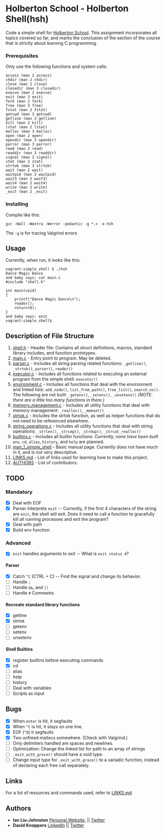 # Holberton School - Holberton Shell(hsh)
Code a simple shell for [Holberton School](https://www.holbertonschool.com/). This assignment incorporates all topics covered so far, and marks the conclusion of the section of the course that is strictly about learning C programming.

### Prerequisites
Only use the following functions and system calls:
```
access (man 2 access)
chdir (man 2 chdir)
close (man 2 close)
closedir (man 3 closedir)
execve (man 2 execve)
exit (man 3 exit)
fork (man 2 fork)
free (man 3 free)
fstat (man 2 fstat)
getcwd (man 3 getcwd)
getline (man 3 getline)
kill (man 2 kill)
lstat (man 2 lstat)
malloc (man 3 malloc)
open (man 2 open)
opendir (man 3 opendir)
perror (man 3 perror)
read (man 2 read)
readdir (man 3 readdir)
signal (man 2 signal)
stat (man 2 stat)
strtok (man 3 strtok)
wait (man 2 wait)
waitpid (man 2 waitpid)
wait3 (man 2 wait3)
wait4 (man 2 wait4)
write (man 2 write)
_exit (man 2 _exit)
```

### Installing
Compile like this:
```
gcc -Wall -Wextra -Werror -pedantic -g *.c -o hsh
```
The ``-g`` is for tracing Valgrind errors

## Usage
Currently, when run, it looks like this:
```
vagrant:simple_shell $ ./hsh
Dance Magic Dance
and baby says: cat main.c
#include "shell.h"

int main(void)
{
	printf("Dance Magic Dance\n");
	reader();
	return(0);
}
and baby says: exit 
vagrant:simple_shell$ 
```

## Description of File Structure
1. [shell.h](shell.h) - Header file: Contains all struct definitions, macros, standard library includes, and function prototypes.
2. [main.c](main.c) - Entry point to program. May be deleted. 
3. [parser.c](parser.c) - Includes all string parsing related functions: ``_getline()``, ``_strtok()``, ``parser()``, ``reader()``
4. [executor.c](executor.c) - Includes all functions related to executing an external program from the simple shell: ``executor()``
5. [environment.c](environment.c) - Includes all functions that deal with the environment and linked lists: ``add_node()``, ``list_from_path()``, ``free_list()``, ``search_os()``. The following are not built: ``_getenv()``, ``_setenv()``, ``_unsetenv()`` <em>(NOTE: there are a little too many functions in there.)</em>
6. [memory_management.c](memory_management.c) - Includes all utility functions that deal with memory management: ``_realloc()``, ``_memset()``
7. [strtok.c](strtok.c) - Includes the strtok function, as well as helper functions that do not need to be referenced elsewhere.
8. [string_operations.c](string_operations.c) - Includes all utility functions that deal with string operations: ``_strlen()``, ``_strcmp()``, ``_strdup()``, ``_strcat_realloc()`` 
7. [builtins.c](builtins.c) - Includes all builtin functions: <em>Currently, none have been built</em> ``env``, ``cd``, ``alias``, ``history``, and ``help`` are planned. 
9. [man_1_simple_shell](man_1_simple_shell) - Basic manual page. Currently does not have much in it, and is not very descriptive.
10. [LINKS.md](LINKS.md) - List of links used for learning how to make this project.
11. [AUTHORS](AUTHORS) - List of contributors.

## TODO
### Mandatory
- [x] Deal with EOF
- [x] Parser interprets ``exit`` -- Currently, if the first 4 characters of the string are ``exit``, the shell will exit. Does it need to call a function to gracefully kill all running processes and exit the program?
- [x] Deal with path
- [x] Build env function

### Advanced
- [x] ``exit`` handles arguments to exit -- What is ``exit status 4``?

#### Parser
- [x] Catch ``^C`` (CTRL + C) -- Find the signal and change its behavior.
- [ ] Handle ``;``
- [ ] Handle ``&&``, and ``||``
- [ ] Handle ``#`` Comments

#### Recreate standard library functions
- [x] getline
- [x] strtok
- [ ] getenv
- [ ] setenv
- [ ] unsetenv

#### Shell Builtins
- [x] register builtins before executing commands
- [x] cd
- [ ] alias
- [ ] help
- [ ] history
- [ ] Deal with variables
- [ ] Scripts as input

## Bugs
- [x] When ``enter`` is hit, it segfaults
- [x] When ``^C`` is hit, it stays on one line.
- [x] EOF (``^D``) it segfaults
- [x] Two unfreed mallocs somewhere. (Check with Valgrind.)
- [ ] Only delimiters handled are spaces and newlines.
- [ ] Optimization: Change the linked list for path to an array of strings
- [ ] ``_exit_with_grace()`` should have a void type.
- [ ] Change input type for ``_exit_with_grace()`` to a variadic function, instead of declaring each free call separately.

## Links
For a list of resources and commands used, refer to [LINKS.md](LINKS.md)

## Authors
* **Ian Liu-Johnston** [Personal Website:](http://ianxaunliu-johnston.com) || [Twitter](https://twitter.com/Concativerse)
* **David Knoppers** [LinkedIn](https://www.linkedin.com/in/dknoppers) || [Twitter](https://twitter.com/dxknoppers)
